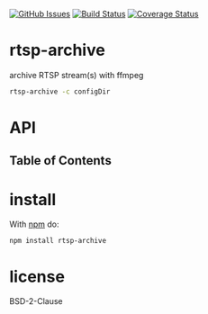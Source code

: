 [![GitHub Issues](https://img.shields.io/github/issues/arlac77/rtsp-archive.svg?style=flat-square)](https://github.com/arlac77/rtsp-archive/issues)
[![Build Status](https://img.shields.io/endpoint.svg?url=https%3A%2F%2Factions-badge.atrox.dev%2Farlac77%2Frtsp-archive%2Fbadge\&style=flat)](https://actions-badge.atrox.dev/arlac77/rtsp-archive/goto)
[![Coverage Status](https://coveralls.io/repos/arlac77/rtsp-archive/badge.svg)](https://coveralls.io/github/arlac77/rtsp-archive)

# rtsp-archive

archive RTSP stream(s) with ffmpeg

```sh
rtsp-archive -c configDir
```

# API

<!-- Generated by documentation.js. Update this documentation by updating the source code. -->

## Table of Contents

# install

With [npm](http://npmjs.org) do:

```shell
npm install rtsp-archive
```

# license

BSD-2-Clause
